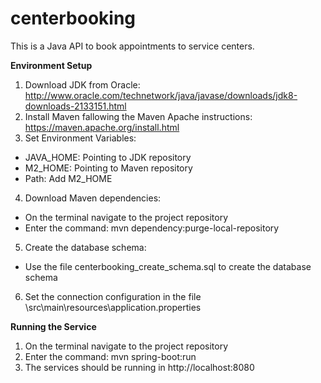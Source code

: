 # centerbooking

This is a Java API to book appointments to service centers.

**Environment Setup**

1. Download JDK from Oracle: http://www.oracle.com/technetwork/java/javase/downloads/jdk8-downloads-2133151.html
2. Install Maven fallowing the Maven Apache instructions: https://maven.apache.org/install.html
3. Set Environment Variables:
- JAVA_HOME: Pointing to JDK repository
- M2_HOME: Pointing to Maven repository
- Path: Add M2_HOME
4. Download Maven dependencies:
- On the terminal navigate to the project repository
- Enter the command: mvn dependency:purge-local-repository
5. Create the database schema:
- Use the file centerbooking_create_schema.sql to create the database schema
6. Set the connection configuration in the file \src\main\resources\application.properties

**Running the Service**

1. On the terminal navigate to the project repository
2. Enter the command: mvn spring-boot:run
3. The services should be running in http://localhost:8080
